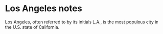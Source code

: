# Los Angeles notes

Los Angeles, often referred to by its initials L.A., is the most populous city in the U.S. state of California.

